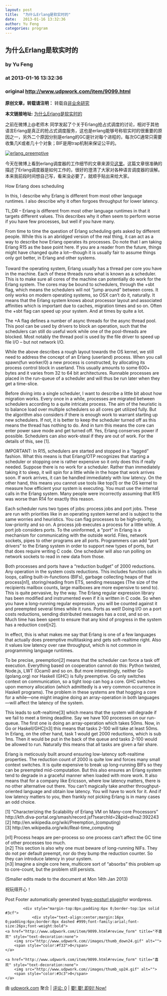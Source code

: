 ```yaml
---
layout: post
title:  "为什么Erlang是软实时的"
date:   2013-01-16 13:32:36
author: Yu Feng
categories: program
---
```


## 为什么Erlang是软实时的
### by Yu Feng
### at 2013-01-16 13:32:36
### original <http://www.udpwork.com/item/9099.html>

<div><p><strong>原创文章，转载请注明：</strong>
转载自<a href="http://blog.yufeng.info/">非业余研究</a></p>
<p><strong>本文链接地址:</strong>
<a href="http://blog.yufeng.info/archives/2401">为什么Erlang是软实时的</a></p>
</div>
<p>之前在微博上@老师木 同学发起了个关于Erlang抢占式调度的讨论，相对于其他语言Erlang是真正的抢占式调度服务，这也是erlang能够号称软实时的很重要的原因之一，另外二个原因分别是erlang的GC是针对每个进程的，每次GC通常只需要收集几K或者几十个对象；BIF是用trap机制来保证公平的。</p>
<p><a href="http://blog.yufeng.info/archives/2401/erlang_preemptive"><img src="http://blog.yufeng.info/wp-content/uploads/2013/01/erlang_preemptive.jpg" alt="erlang_preemptive"></a></p>
<p>今天在微博上看到erlang调度器的工作细节的文章来源见<a href="http://jlouisramblings.blogspot.com/2013/01/how-erlang-does-scheduling.html">这里</a>。这篇文章很准确的描述了Erlang调度器是如何工作的，很好的澄清了大家对各种语言调度器的误解。 本来我前段时间想自己写，看来没必要了，就顺手贴出来给大家。</p>
<p>How Erlang does scheduling</p>
<p>In this, I describe why Erlang is different from most other language runtimes. I also describe why it often forgoes throughput for lower latency.</p>
<p>TL;DR – Erlang is different from most other language runtimes in that it targets different values. This describes why it often seem to perform worse if you have few processes, but well if you have many.</p>
<p>From time to time the question of Erlang scheduling gets asked by different people. While this is an abridged version of the real thing, it can act as a way to describe how Erlang operates its processes. Do note that I am taking Erlang R15 as the base point here. If you are a reader from the future, things might have changed quite a lot—though it is usually fair to assume things only got better, in Erlang and other systems.
<br>

<br>
Toward the operating system, Erlang usually has a thread per core you have in the machine. Each of these threads runs what is known as a scheduler. This is to make sure all cores of the machine can potentially do work for the Erlang system. The cores may be bound to schedulers, through the +sbt flag, which means the schedulers will not “jump around” between cores. It only works on modern operating systems, so OSX can’t do it, naturally. It means that the Erlang system knows about processor layout and associated affinities which is important due to caches, migration times and so on. Often the +sbt flag can speed up your system. And at times by quite a lot.</p>
<p>The +A flag defines a number of async threads for the async thread pool. This pool can be used by drivers to block an operation, such that the schedulers can still do useful work while one of the pool-threads are blocked. Most notably the thread pool is used by the file driver to speed up file I/O – but not network I/O.</p>
<p>While the above describes a rough layout towards the OS kernel, we still need to address the concept of an Erlang (userland) process. When you call spawn(fun worker/0) a new process is constructed, by allocating its process control block in userland. This usually amounts to some 600+ bytes and it varies from 32 to 64 bit architectures. Runnable processes are placed in the run-queue of a scheduler and will thus be run later when they get a time-slice.</p>
<p>Before diving into a single scheduler, I want to describe a little bit about how migration works. Every once in a while, processes are migrated between schedulers according to a quite intricate process. The aim of the heuristic is to balance load over multiple schedulers so all cores get utilized fully. But the algorithm also considers if there is enough work to warrant starting up new schedulers. If not, it is better to keep the scheduler turned off as this means the thread has nothing to do. And in turn this means the core can enter power save mode and get turned off. Yes, Erlang conserves power if possible. Schedulers can also work-steal if they are out of work. For the details of this, see [1].</p>
<p>IMPORTANT: In R15, schedulers are started and stopped in a “lagged” fashion. What this means is that Erlang/OTP recognizes that starting a scheduler or stopping one is rather expensive so it only does this if really needed. Suppose there is no work for a scheduler. Rather than immediately taking it to sleep, it will spin for a little while in the hope that work arrives soon. If work arrives, it can be handled immediately with low latency. On the other hand, this means you cannot use tools like top(1) or the OS kernel to measure how efficient your system is executing. You must use the internal calls in the Erlang system. Many people were incorrectly assuming that R15 was worse than R14 for exactly this reason.</p>
<p>Each scheduler runs two types of jobs: process jobs and port jobs. These are run with priorities like in an operating system kernel and is subject to the same worries and heuristics. You can flag processes to be high-priority, low-priority and so on. A process job executes a process for a little while. A port job considers ports. To the uninformed, a “port” in Erlang is a mechanism for communicating with the outside world. Files, network sockets, pipes to other programs are all ports. Programmers can add “port drivers” to the Erlang system in order to support new types of ports, but that does require writing C code. One scheduler will also run polling on network sockets to read in new data from those.</p>
<p>Both processes and ports have a “reduction budget” of 2000 reductions. Any operation in the system costs reductions. This includes function calls in loops, calling built-in-functions (BIFs), garbage collecting heaps of that process[n1], storing/reading from ETS, sending messages (The size of the recipients mailbox counts, large mailboxes are more expensive to send to). This is quite pervasive, by the way. The Erlang regular expression library has been modified and instrumented even if it is written in C code. So when you have a long-running regular expression, you will be counted against it and preempted several times while it runs. Ports as well! Doing I/O on a port costs reductions, sending distributed messages has a cost, and so on. Much time has been spent to ensure that any kind of progress in the system has a reduction cost[n2].</p>
<p>In effect, this is what makes me say that Erlang is one of a few languages that actually does preemptive multitasking and gets soft-realtime right. Also it values low latency over raw throughput, which is not common in programming language runtimes.</p>
<p>To be precise, preemption[2] means that the scheduler can force a task off execution. Everything based on cooperation cannot do this: Python twisted, Node.js, LWT (Ocaml) and so on. But more interestingly, neither Go (golang.org) nor Haskell (GHC) is fully preemptive. Go only switches context on communication, so a tight loop can hog a core. GHC switches upon memory allocation (which admittedly is a very common occurrence in Haskell programs). The problem in these systems are that hogging a core for a while—one might imagine doing an array-operation in both languages—will affect the latency of the system.</p>
<p>This leads to soft-realtime[3] which means that the system will degrade if we fail to meet a timing deadline. Say we have 100 processes on our run-queue. The first one is doing an array-operation which takes 50ms. Now, in Go or Haskell/GHC[n3] this means that tasks 2-100 will take at least 50ms. In Erlang, on the other hand, task 1 would get 2000 reductions, which is sub 1ms. Then it would be put in the back of the queue and tasks 2-100 would be allowed to run. Naturally this means that all tasks are given a fair share.</p>
<p>Erlang is meticously built around ensuring low-latency soft-realtime properties. The reduction count of 2000 is quite low and forces many small context switches. It is quite expensive to break up long-running BIFs so they can be preempted mid-computation. But this also ensures an Erlang system tend to degrade in a graceful manner when loaded with more work. It also means that for a company like Ericsson, where low latency matters, there is no other alternative out there. You can’t magically take another throughput-oriented language and obtain low latency. You will have to work for it. And if low latency matters to you, then frankly not picking Erlang is in many cases an odd choice.</p>
<p>[1] “Characterizing the Scalability of Erlang VM on Many-core Processors” http://kth.diva-portal.org/smash/record.jsf?searchId=2&amp;pid=diva2:392243
<br>
[2] http://en.wikipedia.org/wiki/Preemption_(computing)
<br>
[3] http://en.wikipedia.org/wiki/Real-time_computing</p>
<p>[n1] Process heaps are per-process so one process can’t affect the GC time of other processes too much.
<br>
[n2] This section is also why one must beware of long-running NIFs. They do not per default preempt, nor do they bump the reduction counter. So they can introduce latency in your system.
<br>
[n3] Imagine a single core here, multicore sort of “absorbs” this problem up to core-count, but the problem still persists.</p>
<p>(Smaller edits made to the document at Mon 14th Jan 2013)</p>
<p>祝玩得开心！</p>
<div><p>Post Footer automatically generated by<a href="http://easwy.com/blog/wordpress/wp-posturl/">wp-posturl plugin</a>for wordpress.</p>
</div>

			<div style="margin-top:8px;padding:6px 0;border-top:1px solid #3cf">
				<div style="text-align:center;margin:16px 0;padding:6px;border:0px dashed #999;font-family:arial;font-size:26px;font-weight:bold">
	<a href="http://www.udpwork.com/item/9099.html#review_form" title="不喜欢" style="text-decoration:none">
		<img src="http://www.udpwork.com//images/thumb_down24.gif" alt="">
		<span style="color:#f33">0</span>
	</a>
	   
	<a href="http://www.udpwork.com/item/9099.html#review_form" title="喜欢" style="text-decoration:none">
		<img src="http://www.udpwork.com//images/thumb_up24.gif" alt="">
		<span style="color:#3c3">0</span>
	</a>
</div>				<p>
					由 <a href="http://www.udpwork.com/">udpwork.com</a> 聚合
					|
					<a href="http://www.udpwork.com/item/9099.html#reviews">评论: 0</a>
					|
					<a href="http://www.jikenow.com/">要! 要! 即刻! Now!</a>
				</p>
			</div>